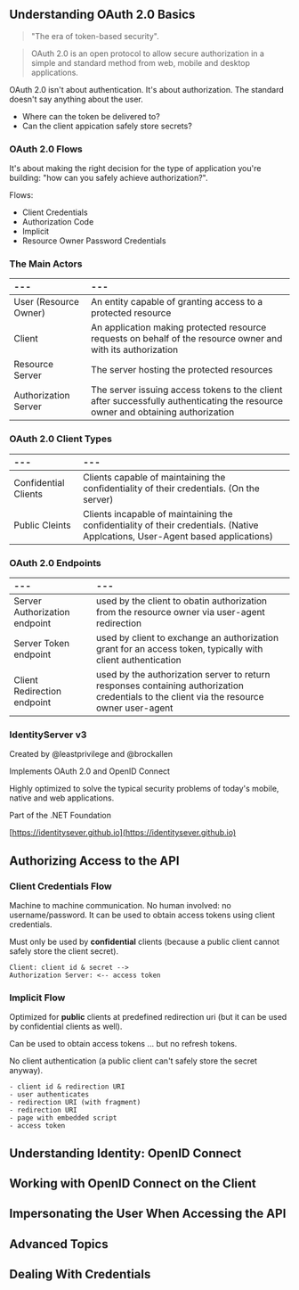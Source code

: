## Understanding OAuth 2.0 Basics

> "The era of token-based security".

> OAuth 2.0 is an open protocol to allow secure authorization in a simple and standard method from web, mobile and desktop applications.

OAuth 2.0 isn't about authentication. It's about authorization. The standard doesn't say anything about the user.

- Where can the token be delivered to?
- Can the client appication safely store secrets?

### OAuth 2.0 Flows

It's about making the right decision for the type of application you're building: "how can you safely achieve authorization?".

Flows:

- Client Credentials
- Authorization Code
- Implicit
- Resource Owner Password Credentials

### The Main Actors

|---|---|
|:--|:--|
|User (Resource Owner)|An entity capable of granting access to a protected resource|
|Client|An application making protected resource requests on behalf of the resource owner and with its authorization|
|Resource Server|The server hosting the protected resources|
|Authorization Server|The server issuing access tokens to the client after successfully authenticating the resource owner and obtaining authorization|

### OAuth 2.0 Client Types

|---|---|
|:--|:--|
|Confidential Clients|Clients capable of maintaining the confidentiality of their credentials. (On the server)|
|Public Cleints|Clients incapable of maintaining the confidentiality of their credentials. (Native Applcations, User-Agent based applications)|

### OAuth 2.0 Endpoints

|---|---|
|:--|:--|
|Server Authorization endpoint|used by the client to obatin authorization from the resource owner via user-agent redirection|
|Server Token endpoint|used by client to exchange an authorization grant for an access token, typically with client authentication|
|Client Redirection endpoint|used by the authorization server to return responses containing authorization credentials to the client via the resource owner user-agent|

### IdentityServer v3

Created by @leastprivilege and @brockallen

Implements OAuth 2.0 and OpenID Connect

Highly optimized to solve the typical security problems of today's mobile, native and web applications.

Part of the .NET Foundation

[https://identitysever.github.io](https://identitysever.github.io)

## Authorizing Access to the API

### Client Credentials Flow

Machine to machine communication. No human involved: no username/password. It can be used to obtain access tokens using client credentials.

Must only be used by **confidential** clients (because a public client cannot safely store the client secret).

```
Client: client id & secret -->
Authorization Server: <-- access token
```

### Implicit Flow

Optimized for **public** clients at predefined redirection uri (but it can be used by confidential clients as well).

Can be used to obtain access tokens ... but no refresh tokens.

No client authentication (a public client can't safely store the secret anyway).

```
- client id & redirection URI
- user authenticates
- redirection URI (with fragment)
- redirection URI
- page with embedded script
- access token
```

## Understanding Identity: OpenID Connect

## Working with OpenID Connect on the Client

## Impersonating the User When Accessing the API

## Advanced Topics

## Dealing With Credentials

